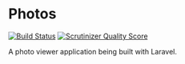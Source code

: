 Photos
======
[![Build Status](https://travis-ci.org/timothy-r/Photos.png)](https://travis-ci.org/timothy-r/Photos) [![Scrutinizer Quality Score](https://scrutinizer-ci.com/g/timothy-r/Photos/badges/quality-score.png?s=920e5cd9be18d3581764e44bf8203c12d9b4c47f)](https://scrutinizer-ci.com/g/timothy-r/Photos/)

A photo viewer application being built with Laravel.

